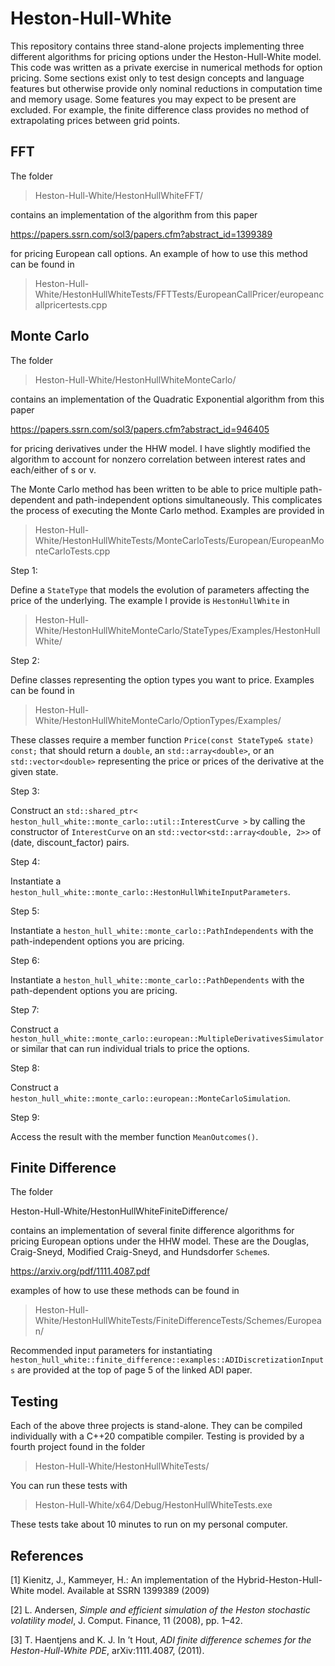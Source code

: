 # Heston-Hull-White
This repository contains three stand-alone projects implementing three different algorithms for pricing options under the Heston-Hull-White model. This code was written as a private exercise in numerical methods for option pricing. Some sections exist only to test design concepts and language features but otherwise provide only nominal reductions in computation time and memory usage. Some features you may expect to be present are excluded. For example, the finite difference class provides no method of extrapolating prices between grid points.

## FFT

The folder

> Heston-Hull-White/HestonHullWhiteFFT/ 

contains an implementation of the algorithm from this paper

https://papers.ssrn.com/sol3/papers.cfm?abstract_id=1399389

for pricing European call options. An example of how to use this method can be found in 

> Heston-Hull-White/HestonHullWhiteTests/FFTTests/EuropeanCallPricer/europeancallpricertests.cpp

## Monte Carlo

The folder

> Heston-Hull-White/HestonHullWhiteMonteCarlo/

contains an implementation of the Quadratic Exponential algorithm from this paper

https://papers.ssrn.com/sol3/papers.cfm?abstract_id=946405

for pricing derivatives under the HHW model. I have slightly modified the algorithm to account for nonzero correlation between interest rates and each/either of s or v.

The Monte Carlo method has been written to be able to price multiple path-dependent and path-independent options simultaneously. This complicates the process of executing the Monte Carlo method. Examples are provided in 

> Heston-Hull-White/HestonHullWhiteTests/MonteCarloTests/European/EuropeanMonteCarloTests.cpp

Step 1:

Define a ```StateType``` that models the evolution of parameters affecting the price of the underlying. The example I provide is ```HestonHullWhite``` in

> Heston-Hull-White/HestonHullWhiteMonteCarlo/StateTypes/Examples/HestonHullWhite/

Step 2:

Define classes representing the option types you want to price. Examples can be found in

> Heston-Hull-White/HestonHullWhiteMonteCarlo/OptionTypes/Examples/

These classes require a member function ```Price(const StateType& state) const;``` that should return a ```double```, an ```std::array<double>```, or an ```std::vector<double>``` representing the price or prices of the derivative at the given state.

Step 3: 

Construct an ```std::shared_ptr< heston_hull_white::monte_carlo::util::InterestCurve >``` by calling the constructor of ```InterestCurve``` on an ```std::vector<std::array<double, 2>>``` of (date, discount_factor) pairs.


Step 4:

Instantiate a ```heston_hull_white::monte_carlo::HestonHullWhiteInputParameters```.


Step 5:

Instantiate a ```heston_hull_white::monte_carlo::PathIndependents``` with the path-independent options you are pricing.

Step 6:

Instantiate a ```heston_hull_white::monte_carlo::PathDependents``` with the path-dependent options you are pricing.

Step 7: 

Construct a ```heston_hull_white::monte_carlo::european::MultipleDerivativesSimulator``` or similar that can run individual trials to price the options.

Step 8: 

Construct a ```heston_hull_white::monte_carlo::european::MonteCarloSimulation```.

Step 9:

Access the result with the member function ```MeanOutcomes()```.


## Finite Difference

The folder

Heston-Hull-White/HestonHullWhiteFiniteDifference/

contains an implementation of several finite difference algorithms for pricing European options under the HHW model. These are the Douglas, Craig-Sneyd, Modified Craig-Sneyd, and Hundsdorfer ```Scheme```s.

https://arxiv.org/pdf/1111.4087.pdf

examples of how to use these methods can be found in 

> Heston-Hull-White/HestonHullWhiteTests/FiniteDifferenceTests/Schemes/European/

Recommended input parameters for instantiating ```heston_hull_white::finite_difference::examples::ADIDiscretizationInputs``` are provided at the top of page 5 of the linked ADI paper.

## Testing

Each of the above three projects is stand-alone. They can be compiled individually with a C++20 compatible compiler. Testing is provided by a fourth project found in the folder

> Heston-Hull-White/HestonHullWhiteTests/

You can run these tests with 

> Heston-Hull-White/x64/Debug/HestonHullWhiteTests.exe

These tests take about 10 minutes to run on my personal computer.


## References
<a id="1">[1]</a> 
Kienitz, J., Kammeyer, H.: An implementation of the Hybrid-Heston-Hull-White model. Available at SSRN 1399389 (2009)

<a id="2">[2]</a>
L. Andersen, *Simple and efficient simulation of the Heston stochastic volatility model*, J. Comput. Finance, 11 (2008), pp. 1–42.

<a id="3">[3]</a>
T. Haentjens and K. J. In ’t Hout, *ADI finite difference schemes for the Heston-Hull-White PDE*, arXiv:1111.4087, (2011).
